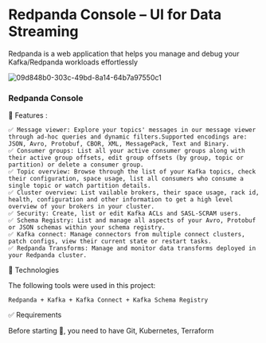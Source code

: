 # Redpanda Console – UI for Data Streaming
Redpanda is a web application that helps you manage and debug your Kafka/Redpanda workloads effortlessly


![09d848b0-303c-49bd-8a14-64b7a97550c1](https://github.com/user-attachments/assets/e83a0a47-5870-4966-8fb7-8c5162b5ea95)


### Redpanda Console
 
🎯 Features :

```
✅ Message viewer: Explore your topics' messages in our message viewer through ad-hoc queries and dynamic filters.Supported encodings are: JSON, Avro, Protobuf, CBOR, XML, MessagePack, Text and Binary.
✅ Consumer groups: List all your active consumer groups along with their active group offsets, edit group offsets (by group, topic or partition) or delete a consumer group.
✅ Topic overview: Browse through the list of your Kafka topics, check their configuration, space usage, list all consumers who consume a single topic or watch partition details.
✅ Cluster overview: List vailable brokers, their space usage, rack id, health, configuration and other information to get a high level overview of your brokers in your cluster.
✅ Security: Create, list or edit Kafka ACLs and SASL-SCRAM users.
✅ Schema Registry: List and manage all aspects of your Avro, Protobuf or JSON schemas within your schema registry.
✅ Kafka connect: Manage connectors from multiple connect clusters, patch configs, view their current state or restart tasks.
✅ Redpanda Transforms: Manage and monitor data transforms deployed in your Redpanda cluster.
```


🚀 Technologies

The following tools were used in this project:

    Redpanda + Kafka + Kafka Connect + Kafka Schema Registry



✅ Requirements

Before starting 🏁, you need to have Git, Kubernetes, Terraform

